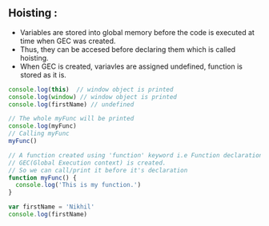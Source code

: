## Hoisting :

- Variables are stored into global memory before the code is executed at time when GEC was created.
- Thus, they can be accesed before declaring them which is called hoisting.
- When GEC is created, variavles are assigned undefined, function is stored as it is.

```javascript
console.log(this)  // window object is printed
console.log(window) // window object is printed
console.log(firstName) // undefined

// The whole myFunc will be printed
console.log(myFunc)
// Calling myFunc
myFunc()

// A function created using 'function' keyword i.e Function declaration is stored into Global memory when 
// GEC(Global Execution context) is created.
// So we can call/print it before it's declaration
function myFunc() {
  console.log('This is my function.')
}

var firstName = 'Nikhil'
console.log(firstName)
```
